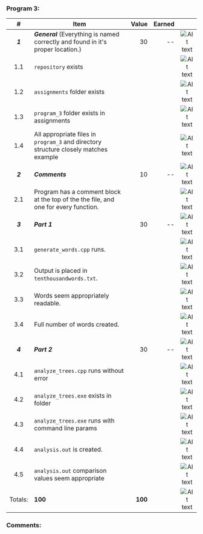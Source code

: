 ### Program 3:
|    #    | Item                                                                                |   Value | Earned |                |
|:-------:|-------------------------------------------------------------------------------------|--------:|-------:|:--------------:|
| ***1*** | ***General*** (Everything is named correctly and found in it's proper location.)    |      30 |   --   | ![Alt text][1] |
|   1.1   | `repository`  exists                                                                |         |        | ![Alt text][1] |
|   1.2   | `assignments` folder exists                                                         |         |        | ![Alt text][1] |
|   1.3   | `program_3` folder exists in assignments                                            |         |        | ![Alt text][1] |
|   1.4   | All appropriate files in `program_3` and directory structure closely matches example                               |         |        | ![Alt text][1] |
| ***2*** | ***Comments***                                                                      |      10 |   --   | ![Alt text][1] |
|   2.1   | Program has a comment block at the top of the the file, and one for every function. |         |        | ![Alt text][1] |
| ***3*** | ***Part 1***                                                                        |      30 |   --   | ![Alt text][1] |
|   3.1   | `generate_words.cpp` runs.                                                          |         |        | ![Alt text][1] |
|   3.2   | Output is placed in `tenthousandwords.txt`.                                         |         |        | ![Alt text][1] |
|   3.3   | Words seem appropriately readable.                                                  |         |        | ![Alt text][1] |
|   3.4   | Full number of words created.                                                       |         |        | ![Alt text][1] |
| ***4*** | ***Part 2***                                                                        |      30 |   --   | ![Alt text][1] |
|   4.1   | `analyze_trees.cpp` runs without error                                              |         |        | ![Alt text][1] |
|   4.2   | `analyze_trees.exe` exists in folder                                                |         |        | ![Alt text][1] |
|   4.3   | `analyze_trees.exe` runs with command line params                                   |         |        | ![Alt text][1] |
|   4.4   | `analysis.out` is created.                                                          |         |        | ![Alt text][1] |
|   4.5   | `analysis.out` comparison values seem appropriate                                   |         |        | ![Alt text][1] |
| Totals: | **100**                                                                             | **100** |        | ![Alt text][1] |

### Comments:
```

```

[1]: https://d3vv6lp55qjaqc.cloudfront.net/items/3E231i211n2E042B1U3K/right.png  "Correct"
[2]: https://d3vv6lp55qjaqc.cloudfront.net/items/2X473C1Q1F2x3S1E4231/wrong.gif  "Incorrect"
[3]: https://d3vv6lp55qjaqc.cloudfront.net/items/1A0d2Q1J1N1u0C3g0C1s/null.gif  "Errors"

